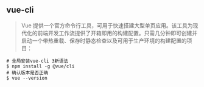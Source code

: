 ## vue-cli 
> Vue 提供一个官方命令行工具，可用于快速搭建大型单页应用。该工具为现代化的前端开发工作流提供了开箱即用的构建配置。只需几分钟即可创建并启动一个带热重载、保存时静态检查以及可用于生产环境的构建配置的项目：

``` shell
# 全局安装vue-cli 3新语法
$ npm install -g @vue/cli
# 确认版本是否正确
$ vue --version

```